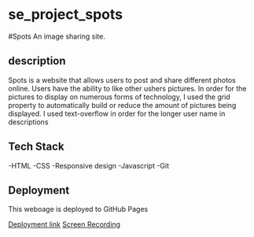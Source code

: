 # se_project_spots

#Spots
An image sharing site.

## description

Spots is a website that allows users to post and share different photos online. Users have the ability to like other ushers pictures.
In order for the pictures to display on numerous forms of technology, I used the grid property to automatically build or reduce the amount of pictures being displayed.
I used text-overflow in order for the longer user name in descriptions

## Tech Stack

-HTML
-CSS
-Responsive design
-Javascript
-Git

## Deployment

This weboage is deployed to GitHub Pages

[Deployment link](https://ayewal.github.io/se_project_spots/)
[Screen Recording](https://drive.google.com/file/d/1BRlTbgUknWAuCtyNXGNZpk_buPA5yeIh/view?usp=sharing)
